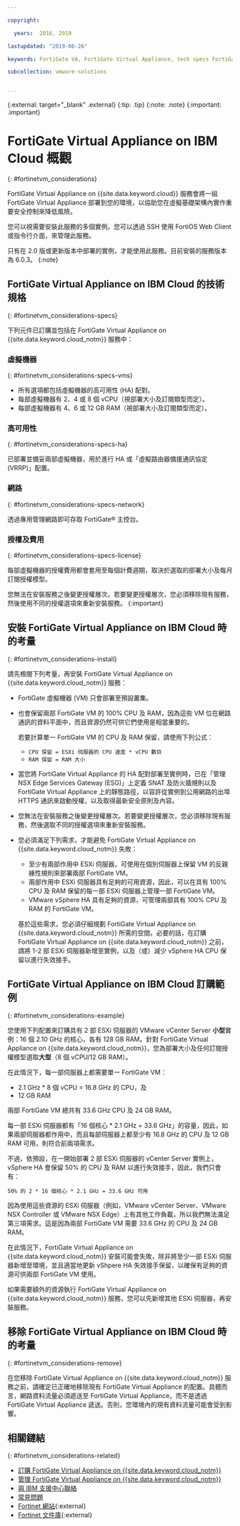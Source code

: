 ```yaml
---

copyright:

  years:  2016, 2019

lastupdated: "2019-06-26"

keywords: FortiGate VA, FortiGate Virtual Appliance, tech specs FortiGate VA

subcollection: vmware-solutions


---
```


{:external: target="_blank" .external}
{:tip: .tip}
{:note: .note}
{:important: .important}

# FortiGate Virtual Appliance on IBM Cloud 概觀
{: #fortinetvm_considerations}

FortiGate Virtual Appliance on {{site.data.keyword.cloud}} 服務會將一組 FortiGate Virtual Appliance 部署到您的環境，以協助您在虛擬基礎架構內實作重要安全控制來降低風險。

您可以視需要安裝此服務的多個實例。您可以透過 SSH 使用 FortiOS Web Client 或指令行介面，來管理此服務。

只有在 2.0 版或更新版本中部署的實例，才能使用此服務。目前安裝的服務版本為 6.0.3。
{:note}

## FortiGate Virtual Appliance on IBM Cloud 的技術規格
{: #fortinetvm_considerations-specs}


下列元件已訂購並包括在 FortiGate Virtual Appliance on {{site.data.keyword.cloud_notm}} 服務中：

### 虛擬機器
{: #fortinetvm_considerations-specs-vms}

* 所有選項都包括虛擬機器的高可用性 (HA) 配對。
* 每部虛擬機器有 2、4 或 8 個 vCPU（視部署大小及訂閱類型而定）。
* 每部虛擬機器有 4、6 或 12 GB RAM（視部署大小及訂閱類型而定）。

### 高可用性
{: #fortinetvm_considerations-specs-ha}

已部署並備妥兩部虛擬機器，用於進行 HA 或「虛擬路由器備援通訊協定 (VRRP)」配置。

### 網路
{: #fortinetvm_considerations-specs-network}

透過專用管理網路即可存取 FortiGate® 主控台。

### 授權及費用
{: #fortinetvm_considerations-specs-license}

每部虛擬機器的授權費用都會套用至每個計費週期，取決於選取的部署大小及每月訂閱授權模型。

您無法在安裝服務之後變更授權層次。若要變更授權層次，您必須移除現有服務，然後使用不同的授權選項來重新安裝服務。
{:important}

## 安裝 FortiGate Virtual Appliance on IBM Cloud 時的考量
{: #fortinetvm_considerations-install}

請先檢閱下列考量，再安裝 FortiGate Virtual Appliance on {{site.data.keyword.cloud_notm}} 服務：
* FortiGate 虛擬機器 (VM) 只會部署至預設叢集。
* 也會保留兩部 FortiGate VM 的 100% CPU 及 RAM，因為這些 VM 位在網路通訊的資料平面中，而且資源仍然可供它們使用是相當重要的。

  若要計算單一 FortiGate VM 的 CPU 及 RAM 保留，請使用下列公式：
   * `CPU 保留 = ESXi 伺服器的 CPU 速度 * vCPU 數目`
   * `RAM 保留 = RAM 大小`
* 當您將 FortiGate Virtual Appliance 的 HA 配對部署至實例時，已在「管理 NSX Edge Services Gateway (ESG)」上定義 SNAT 及防火牆規則以及 FortiGate Virtual Appliance 上的靜態路徑，以容許從實例到公用網路的出埠 HTTPS 通訊來啟動授權，以及取得最新安全原則及內容。
* 您無法在安裝服務之後變更授權層次。若要變更授權層次，您必須移除現有服務，然後選取不同的授權選項來重新安裝服務。
* 您必須滿足下列需求，才能避免 FortiGate Virtual Appliance on {{site.data.keyword.cloud_notm}} 失敗：
   * 至少有兩部作用中 ESXi 伺服器，可使用在個別伺服器上保留 VM 的反親緣性規則來部署兩部 FortiGate VM。
   * 兩部作用中 ESXi 伺服器具有足夠的可用資源，因此，可以在具有 100% CPU 及 RAM 保留的每一部 ESXi 伺服器上管理一部 FortiGate VM。
   * VMware vSphere HA 具有足夠的資源，可管理兩部具有 100% CPU 及 RAM 的 FortiGate VM。

  基於這些需求，您必須仔細規劃 FortiGate Virtual Appliance on {{site.data.keyword.cloud_notm}} 所需的空間。必要的話，在訂購 FortiGate Virtual Appliance on {{site.data.keyword.cloud_notm}} 之前，請將 1-2 部 ESXi 伺服器新增至實例，以及（或）減少 vSphere HA CPU 保留以進行失效接手。

## FortiGate Virtual Appliance on IBM Cloud 訂購範例
{: #fortinetvm_considerations-example}

您使用下列配置來訂購具有 2 部 ESXi 伺服器的 VMware vCenter Server **小型**實例：16 個 2.10 GHz 的核心，各有 128 GB RAM。針對 FortiGate Virtual Appliance on {{site.data.keyword.cloud_notm}}，您為部署大小及任何訂閱授權模型選取**大型**（8 個 vCPU/12 GB RAM）。

在此情況下，每一部伺服器上都需要單一 FortiGate VM：
* 2.1 GHz * 8 個 vCPU = 16.8 GHz 的 CPU，及
* 12 GB RAM

兩部 FortiGate VM 總共有 33.6 GHz CPU 及 24 GB RAM。

每一部 ESXi 伺服器都有「16 個核心 * 2.1 GHz = 33.6 GHz」的容量，因此，如果兩部伺服器都作用中，而且每部伺服器上都至少有 16.8 GHz 的 CPU 及 12 GB RAM 可用，則符合前兩項需求。

不過，依預設，在一開始部署 2 部 ESXi 伺服器的 vCenter Server 實例上，vSphere HA 會保留 50% 的 CPU 及 RAM 以進行失效接手，因此，我們只會有：

`50% 的 2 * 16 個核心 * 2.1 GHz = 33.6 GHz 可用`

因為使用這些資源的 ESXi 伺服器（例如，VMware vCenter Server、VMware NSX Controller 或 VMware NSX Edge）上有其他工作負載，所以我們無法滿足第三項需求。這是因為兩部 FortiGate VM 需要 33.6 GHz 的 CPU 及 24 GB RAM。

在此情況下，FortiGate Virtual Appliance on {{site.data.keyword.cloud_notm}} 安裝可能會失敗，除非將至少一部 ESXi 伺服器新增至環境，並且適當地更新 vShpere HA 失效接手保留，以確保有足夠的資源可供兩部 FortiGate VM 使用。

如果需要額外的資源執行 FortiGate Virtual Appliance on {{site.data.keyword.cloud_notm}} 服務，您可以先新增其他 ESXi 伺服器，再安裝服務。

## 移除 FortiGate Virtual Appliance on IBM Cloud 時的考量
{: #fortinetvm_considerations-remove}

在您移除 FortiGate Virtual Appliance on {{site.data.keyword.cloud_notm}} 服務之前，請確定已正確地移除現有 FortiGate Virtual Appliance 的配置。具體而言，網路資料流量必須遞送至 FortiGate Virtual Appliance，而不是透過 FortiGate Virtual Appliance 遞送。否則，您環境內的現有資料流量可能會受到影響。

## 相關鏈結
{: #fortinetvm_considerations-related}

* [訂購 FortiGate Virtual Appliance on {{site.data.keyword.cloud_notm}}](/docs/services/vmwaresolutions/services?topic=vmware-solutions-fortinetvm_ordering)
* [管理 FortiGate Virtual Appliance on {{site.data.keyword.cloud_notm}}](/docs/services/vmwaresolutions/services?topic=vmware-solutions-managingfortinetvm)
* [與 IBM 支援中心聯絡](/docs/services/vmwaresolutions/vmonic?topic=vmware-solutions-trbl_support)
* [常見問題](/docs/services/vmwaresolutions/vmonic?topic=vmware-solutions-faq)
* [Fortinet 網站](https://www.fortinet.com/){:external}
* [Fortinet 文件庫](https://docs.fortinet.com/product/fortigate/6.2){:external}
